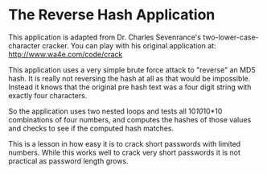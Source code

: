The Reverse Hash Application
============================
This application is adapted from Dr. Charles Sevenrance's
two-lower-case-character cracker.
You can play with his original application at:
http://www.wa4e.com/code/crack

This application uses a very simple brute force attack to 
"reverse" an MD5 hash.  It is really not reversing the hash
at all as that would be impossible.  Instead it knows that 
the original pre hash text was a four digit string with 
exactly four characters.

So the application uses two nested loops and tests all 
10*10*10*10 combinations of four numbers, and computes the
hashes of those values and checks to see if the computed hash
matches.

This is a lesson in how easy it is to crack short passwords
with limited numbers.  While this works well to crack 
very short passwords it is not practical as password 
length grows.